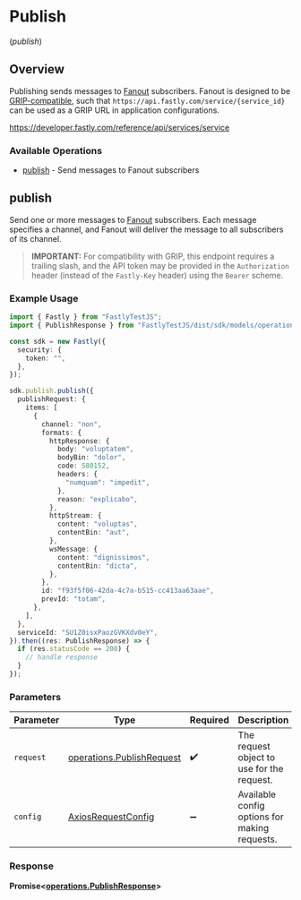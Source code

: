 # Publish
(*publish*)

## Overview

Publishing sends messages to [Fanout](https://developer.fastly.com/learning/concepts/real-time-messaging/fanout) subscribers. Fanout is designed to be [GRIP-compatible](https://pushpin.org/docs/protocols/grip/), such that `https://api.fastly.com/service/{service_id}` can be used as a GRIP URL in application configurations.

<https://developer.fastly.com/reference/api/services/service>
### Available Operations

* [publish](#publish) - Send messages to Fanout subscribers

## publish

Send one or more messages to [Fanout](https://developer.fastly.com/learning/concepts/real-time-messaging/fanout) subscribers. Each message specifies a channel, and Fanout will deliver the message to all subscribers of its channel.
> **IMPORTANT:** For compatibility with GRIP, this endpoint requires a trailing slash, and the API token may be provided in the `Authorization` header (instead of the `Fastly-Key` header) using the `Bearer` scheme.


### Example Usage

```typescript
import { Fastly } from "FastlyTestJS";
import { PublishResponse } from "FastlyTestJS/dist/sdk/models/operations";

const sdk = new Fastly({
  security: {
    token: "",
  },
});

sdk.publish.publish({
  publishRequest: {
    items: [
      {
        channel: "non",
        formats: {
          httpResponse: {
            body: "voluptatem",
            bodyBin: "dolor",
            code: 580152,
            headers: {
              "numquam": "impedit",
            },
            reason: "explicabo",
          },
          httpStream: {
            content: "voluptas",
            contentBin: "aut",
          },
          wsMessage: {
            content: "dignissimos",
            contentBin: "dicta",
          },
        },
        id: "f93f5f06-42da-4c7a-b515-cc413aa63aae",
        prevId: "totam",
      },
    ],
  },
  serviceId: "SU1Z0isxPaozGVKXdv0eY",
}).then((res: PublishResponse) => {
  if (res.statusCode == 200) {
    // handle response
  }
});
```

### Parameters

| Parameter                                                              | Type                                                                   | Required                                                               | Description                                                            |
| ---------------------------------------------------------------------- | ---------------------------------------------------------------------- | ---------------------------------------------------------------------- | ---------------------------------------------------------------------- |
| `request`                                                              | [operations.PublishRequest](../../models/operations/publishrequest.md) | :heavy_check_mark:                                                     | The request object to use for the request.                             |
| `config`                                                               | [AxiosRequestConfig](https://axios-http.com/docs/req_config)           | :heavy_minus_sign:                                                     | Available config options for making requests.                          |


### Response

**Promise<[operations.PublishResponse](../../models/operations/publishresponse.md)>**

